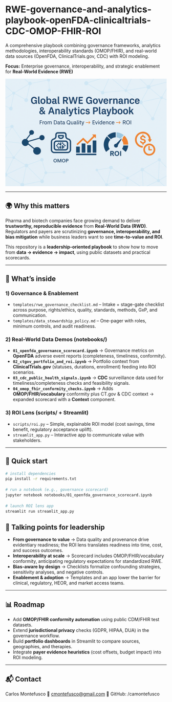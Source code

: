 # RWE-governance-and-analytics-playbook-openFDA-clinicaltrials-CDC-OMOP-FHIR-ROI
A comprehensive playbook combining governance frameworks, analytics methodologies, interoperability standards (OMOP/FHIR), and real-world data sources (OpenFDA, ClinicalTrials.gov, CDC) with ROI modeling.

**Focus:** Enterprise governance, interoperability, and strategic enablement for **Real-World Evidence (RWE)**

![Banner](banner.png)

---

## 🌍 Why this matters

Pharma and biotech companies face growing demand to deliver **trustworthy, reproducible evidence** from **Real-World Data (RWD)**.  
Regulators and payers are scrutinizing **governance, interoperability, and bias mitigation** while business leaders want to see **time-to-value and ROI**.

This repository is a **leadership-oriented playbook** to show how to move from **data → evidence → impact**, using public datasets and practical scorecards.

---

## 📂 What’s inside

### 1) Governance & Enablement
- `templates/rwe_governance_checklist.md` – Intake + stage-gate checklist across purpose, rights/ethics, quality, standards, methods, GxP, and communication.  
- `templates/data_stewardship_policy.md` – One-pager with roles, minimum controls, and audit readiness.  

### 2) Real-World Data Demos (notebooks/)
- **`01_openfda_governance_scorecard.ipynb`** → Governance metrics on **OpenFDA** adverse event reports (completeness, timeliness, conformity).  
- **`02_ctgov_portfolio_and_roi.ipynb`** → Portfolio context from **ClinicalTrials.gov** (statuses, durations, enrollment) feeding into ROI scenarios.  
- **`03_cdc_public_health_signals.ipynb`** → **CDC** surveillance data used for timeliness/completeness checks and feasibility signals.  
- **`04_omop_fhir_conformity_checks.ipynb`** → Adds **OMOP/FHIR/vocabulary** conformity plus CT.gov & CDC context → expanded scorecard with a **Context** component.  

### 3) ROI Lens (scripts/ + Streamlit)
- `scripts/roi.py` – Simple, explainable ROI model (cost savings, time benefit, regulatory acceptance uplift).  
- `streamlit_app.py` – Interactive app to communicate value with stakeholders.  

---

## 🚀 Quick start

```bash
# install dependencies
pip install -r requirements.txt

# run a notebook (e.g., governance scorecard)
jupyter notebook notebooks/01_openfda_governance_scorecard.ipynb

# launch ROI lens app
streamlit run streamlit_app.py
```
## 🧭 Talking points for leadership

- **From governance to value** → Data quality and provenance drive evidentiary readiness; the ROI lens translates readiness into time, cost, and success outcomes.  
- **Interoperability at scale** → Scorecard includes OMOP/FHIR/vocabulary conformity, anticipating regulatory expectations for standardized RWE.  
- **Bias-aware by design** → Checklists formalize confounding strategies, sensitivity analyses, and negative controls.  
- **Enablement & adoption** → Templates and an app lower the barrier for clinical, regulatory, HEOR, and market access teams.  

---

## 📊 Roadmap

- Add **OMOP/FHIR conformity automation** using public CDM/FHIR test datasets.  
- Extend **jurisdictional privacy** checks (GDPR, HIPAA, DUA) in the governance workflow.  
- Build **portfolio dashboards** in Streamlit to compare sources, geographies, and therapies.  
- Integrate **payer evidence heuristics** (cost offsets, budget impact) into ROI modeling.  

---

## 📬 Contact
Carlos Montefusco
📧 cmontefusco@gmail.com
🔗 GitHub: /camontefusco
